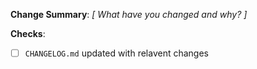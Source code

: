 **Change Summary**:
*[ What have you changed and why? ]*

**Checks**:
* [ ] `CHANGELOG.md` updated with relavent changes
